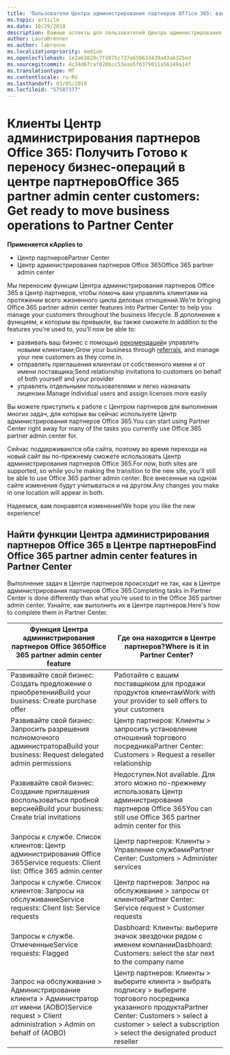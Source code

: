 ```yaml
---
title: 'Пользователи Центра администрирования партнеров Office 365: ваши бизнес-операции переносятся в Центр партнеров | Центр партнеров'
ms.topic: article
ms.date: 10/29/2018
description: Важные аспекты для пользователей Центра администрирования партнеров Office 365 при переходе в Центр партнеров
author: LauraBrenner
ms.author: labrenne
ms.localizationpriority: medium
ms.openlocfilehash: 1e2a63828c7fd875c737a650633439a43ab325ed
ms.sourcegitcommit: 4c34d6fcaf020bcc53eaa5f0379011a56149a14f
ms.translationtype: MT
ms.contentlocale: ru-RU
ms.lasthandoff: 03/05/2019
ms.locfileid: "57587377"
---
```

# <a name="office-365-partner-admin-center-customers-get-ready-to-move-business-operations-to-partner-center"></a><span data-ttu-id="3b3f9-103">Клиенты Центр администрирования партнеров Office 365: Получить Готово к переносу бизнес-операций в центре партнеров</span><span class="sxs-lookup"><span data-stu-id="3b3f9-103">Office 365 partner admin center customers: Get ready to move business operations to Partner Center</span></span>

<span data-ttu-id="3b3f9-104">**Применяется к**</span><span class="sxs-lookup"><span data-stu-id="3b3f9-104">**Applies to**</span></span> 

- <span data-ttu-id="3b3f9-105">Центр партнеров</span><span class="sxs-lookup"><span data-stu-id="3b3f9-105">Partner Center</span></span>
- <span data-ttu-id="3b3f9-106">Центр администрирования партнеров Office 365</span><span class="sxs-lookup"><span data-stu-id="3b3f9-106">Office 365 partner admin center</span></span>

<span data-ttu-id="3b3f9-107">Мы переносим функции Центра администрирования партнеров Office 365 в Центр партнеров, чтобы помочь вам управлять клиентами на протяжении всего жизненного цикла деловых отношений.</span><span class="sxs-lookup"><span data-stu-id="3b3f9-107">We’re bringing Office 365 partner admin center features into Partner Center to help you manage your customers throughout the business lifecycle.</span></span> <span data-ttu-id="3b3f9-108">В дополнение к функциям, к которым вы привыкли, вы также сможете:</span><span class="sxs-lookup"><span data-stu-id="3b3f9-108">In addition to the features you’re used to, you’ll now be able to:</span></span> 

*  <span data-ttu-id="3b3f9-109">развивать ваш бизнес с помощью [рекомендаций](referrals.md)и управлять новыми клиентами;</span><span class="sxs-lookup"><span data-stu-id="3b3f9-109">Grow your business through [referrals](referrals.md), and manage your new customers as they come in.</span></span>
*  <span data-ttu-id="3b3f9-110">отправлять приглашения клиентам от собственного имени и от имени поставщика;</span><span class="sxs-lookup"><span data-stu-id="3b3f9-110">Send relationship invitations to customers on behalf of both yourself and your provider</span></span>
*  <span data-ttu-id="3b3f9-111">управлять отдельными пользователями и легко назначать лицензии.</span><span class="sxs-lookup"><span data-stu-id="3b3f9-111">Manage individual users and assign licenses more easily</span></span>

<span data-ttu-id="3b3f9-112">Вы можете приступить к работе с Центром партнеров для выполнения многих задач, для которых вы сейчас используете Центр администрирования партнеров Office 365.</span><span class="sxs-lookup"><span data-stu-id="3b3f9-112">You can start using Partner Center right away for many of the tasks you currently use Office 365 partner admin center for.</span></span> 

<span data-ttu-id="3b3f9-113">Сейчас поддерживаются оба сайта, поэтому во время перехода на новый сайт вы по-прежнему сможете использовать Центр администрирования партнеров Office 365.</span><span class="sxs-lookup"><span data-stu-id="3b3f9-113">For now, both sites are supported, so while you’re making the transition to the new site, you’ll still be able to use Office 365 partner admin center.</span></span> <span data-ttu-id="3b3f9-114">Все внесенные на одном сайте изменения будут учитываться и на другом.</span><span class="sxs-lookup"><span data-stu-id="3b3f9-114">Any changes you make in one location will appear in both.</span></span>

<span data-ttu-id="3b3f9-115">Надеемся, вам понравятся изменения!</span><span class="sxs-lookup"><span data-stu-id="3b3f9-115">We hope you like the new experience!</span></span>

## <a name="find-office-365-partner-admin-center-features-in-partner-center"></a><span data-ttu-id="3b3f9-116">Найти функции Центра администрирования партнеров Office 365 в Центре партнеров</span><span class="sxs-lookup"><span data-stu-id="3b3f9-116">Find Office 365 partner admin center features in Partner Center</span></span>

<span data-ttu-id="3b3f9-117">Выполнение задач в Центре партнеров происходит не так, как в Центре администрирования партнеров Office 365.</span><span class="sxs-lookup"><span data-stu-id="3b3f9-117">Completing tasks in Partner Center is done differently than what you’re used to in the Office 365 partner admin center.</span></span> <span data-ttu-id="3b3f9-118">Узнайте, как выполнить их в Центре партнеров.</span><span class="sxs-lookup"><span data-stu-id="3b3f9-118">Here's how to complete them in Partner Center.</span></span>

| <span data-ttu-id="3b3f9-119">Функция Центра администрирования партнеров Office 365</span><span class="sxs-lookup"><span data-stu-id="3b3f9-119">Office 365 partner admin center feature</span></span>                       | <span data-ttu-id="3b3f9-120">Где она находится в Центре партнеров?</span><span class="sxs-lookup"><span data-stu-id="3b3f9-120">Where is it in Partner Center?</span></span> | 
|   -----------------------------------------------  | -------------- |
| <span data-ttu-id="3b3f9-121">Развивайте свой бизнес: Создать предложение о приобретении</span><span class="sxs-lookup"><span data-stu-id="3b3f9-121">Build your business: Create purchase offer</span></span> | <span data-ttu-id="3b3f9-122">Работайте с вашим поставщиком для продажи продуктов клиентам</span><span class="sxs-lookup"><span data-stu-id="3b3f9-122">Work with your provider to sell offers to your customers</span></span> |
| <span data-ttu-id="3b3f9-123">Развивайте свой бизнес: Запросить разрешения полномочного администратора</span><span class="sxs-lookup"><span data-stu-id="3b3f9-123">Build your business: Request delegated admin permissions</span></span> | <span data-ttu-id="3b3f9-124">Центр партнеров: Клиенты > запросить установление отношений торгового посредника</span><span class="sxs-lookup"><span data-stu-id="3b3f9-124">Partner Center: Customers > Request a reseller relationship</span></span> |
| <span data-ttu-id="3b3f9-125">Развивайте свой бизнес: Создание приглашения воспользоваться пробной версией</span><span class="sxs-lookup"><span data-stu-id="3b3f9-125">Build your business: Create trial invitations</span></span> | <span data-ttu-id="3b3f9-126">Недоступен.</span><span class="sxs-lookup"><span data-stu-id="3b3f9-126">Not available.</span></span> <span data-ttu-id="3b3f9-127">Для этого можно по-прежнему использовать Центр администрирования партнеров Office 365</span><span class="sxs-lookup"><span data-stu-id="3b3f9-127">You can still use Office 365 partner admin center for this</span></span> |
| <span data-ttu-id="3b3f9-128">Запросы к службе. Список клиентов: Центр администрирования Office 365</span><span class="sxs-lookup"><span data-stu-id="3b3f9-128">Service requests: Client list: Office 365 admin center</span></span> | <span data-ttu-id="3b3f9-129">Центр партнеров: Клиенты > Управление службами</span><span class="sxs-lookup"><span data-stu-id="3b3f9-129">Partner Center: Customers > Administer services</span></span> |
| <span data-ttu-id="3b3f9-130">Запросы к службе. Список клиентов: Запросы на обслуживание</span><span class="sxs-lookup"><span data-stu-id="3b3f9-130">Service requests: Client list: Service requests</span></span> | <span data-ttu-id="3b3f9-131">Центр партнеров: Запрос на обслуживание > запросы от клиентов</span><span class="sxs-lookup"><span data-stu-id="3b3f9-131">Partner Center: Service request > Customer requests</span></span> |
| <span data-ttu-id="3b3f9-132">Запросы к службе. Отмеченные</span><span class="sxs-lookup"><span data-stu-id="3b3f9-132">Service requests: Flagged</span></span> | <span data-ttu-id="3b3f9-133">Dasbhoard: Клиенты: выберите значок звездочки рядом с именем компании</span><span class="sxs-lookup"><span data-stu-id="3b3f9-133">Dasbhoard: Customers: select the star next to the company name</span></span> |
| <span data-ttu-id="3b3f9-134">Запрос на обслуживание > Администрирование клиента > Администратор от имени (AOBO)</span><span class="sxs-lookup"><span data-stu-id="3b3f9-134">Service request > Client administration > Admin on behalf of (AOBO)</span></span> | <span data-ttu-id="3b3f9-135">Центр партнеров: Клиенты > выберите клиента > выбрать подписку > выберите торгового посредника указанного продукта</span><span class="sxs-lookup"><span data-stu-id="3b3f9-135">Partner Center: Customers > select a customer > select a subscription > select the designated product reseller</span></span> |

